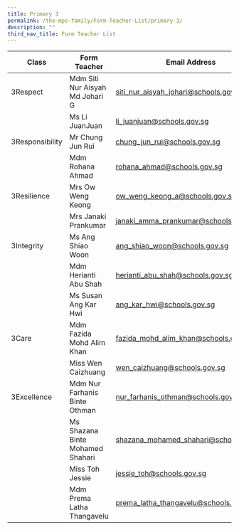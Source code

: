 ```yaml
---
title: Primary 3
permalink: /the-mps-family/Form-Teacher-List/primary-3/
description: ""
third_nav_title: Form Teacher List
---
```

| Class | Form Teacher | Email Address |
| -------- | -------- | -------- |
| 3Respect     | Mdm Siti Nur Aisyah Md Johari G     | siti_nur_aisyah_johari@schools.gov.sg     |
|      | Ms Li JuanJuan     | li_juanjuan@schools.gov.sg     |
| 3Responsibility     | Mr Chung Jun Rui     | chung_jun_rui@schools.gov.sg     |
|      | Mdm Rohana Ahmad     | rohana_ahmad@schools.gov.sg     |
| 3Resilience    | Mrs Ow Weng Keong     | ow_weng_keong_a@schools.gov.sg    |
|      | Mrs Janaki Prankumar     | janaki_amma_prankumar@schools.gov.sg     |
| 3Integrity     | Ms Ang Shiao Woon     | ang_shiao_woon@schools.gov.sg     |
|      | Mdm Herianti Abu Shah     | herianti_abu_shah@schools.gov.sg     |
|      | Ms Susan Ang Kar Hwi     | ang_kar_hwi@schools.gov.sg     |
| 3Care    | Mdm Fazida Mohd Alim Khan     | fazida_mohd_alim_khan@schools.gov.sg     |
|     | Miss Wen Caizhuang     | wen_caizhuang@schools.gov.sg    |
| 3Excellence     | Mdm Nur Farhanis Binte Othman     | nur_farhanis_othman@schools.gov.sg     |
|      | Ms Shazana Binte Mohamed Shahari     | shazana_mohamed_shahari@schools.gov.sg     |
|      | Miss Toh Jessie     | jessie_toh@schools.gov.sg     |
|      | Mdm Prema Latha Thangavelu      | prema_latha_thangavelu@schools.gov.sg     |